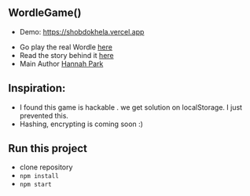 ## WordleGame()

- Demo: https://shobdokhela.vercel.app

* Go play the real Wordle [here](https://www.powerlanguage.co.uk/wordle/)
* Read the story behind it [here](https://www.nytimes.com/2022/01/03/technology/wordle-word-game-creator.html)
* Main Author [Hannah Park](https://github.com/hannahcode/wordle)

## Inspiration:

- I found this game is hackable . we get solution on localStorage. I just prevented this.
- Hashing, encrypting is coming soon :)

## Run this project

- clone repository
- `npm install`
- `npm start`
